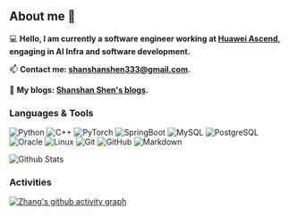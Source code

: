 ## About me 👋

💻 **Hello, I am currently a software engineer working at [<u>Huawei Ascend</u>](https://www.hiascend.com/), engaging in AI Infra and software development.**

📫 **Contact me: [<u>shanshanshen333@gmail.com</u>](shanshanshen333@gmail.com).**

📃 **My blogs: [<u>Shanshan Shen's blogs</u>](https://shen-shanshan.github.io/).**

### Languages & Tools

![Python](https://img.shields.io/badge/-Python-333333?style=flat-square&logo=Python)
![C++](https://img.shields.io/badge/-C++-333333?style=flat-square&logo=cplusplus)
![PyTorch](https://img.shields.io/badge/-PyTorch-333333?style=flat-square&logo=PyTorch)
![SpringBoot](https://img.shields.io/badge/-SpringBoot-333333?style=flat-square&logo=springboot)
![MySQL](https://img.shields.io/badge/-MySQL-333333?style=flat-square&logo=mysql)
![PostgreSQL](https://img.shields.io/badge/-PostgreSQL-333333?style=flat-square&logo=postgresql)
![Oracle](https://img.shields.io/badge/-Oracle-333333?style=flat-square&logo=oracle)
![Linux](https://img.shields.io/badge/-Linux-333333?style=flat&logo=Linux&logoColor=FCC624)
![Git](https://img.shields.io/badge/-Git-333333?style=flat-square&logo=git)
![GitHub](https://img.shields.io/badge/-GitHub-333333?style=flat-square&logo=github)
![Markdown](https://img.shields.io/badge/-Markdown-333333?style=flat&logo=markdown)

![Github Stats](https://github-readme-stats.vercel.app/api?username=shen-shanshan&count_private=true&show_icons=true&include_all_commits=true)

<!-- ![Top Langs](https://github-readme-stats.vercel.app/api/top-langs/?username=shen-shanshan&hide=TeX&layout=compact) -->

### Activities

[![Zhang's github activity graph](https://github-readme-activity-graph.vercel.app/graph?username=shen-shanshan&theme=dracula)](https://github.com/shen-shanshan/github-readme-activity-graph)
